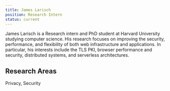 ```yaml
---
title: James Larisch
position: Research Intern
status: current
---
```

James Larisch is a Research intern and PhD student at Harvard University studying computer science. His research focuses on improving the security, performance, and flexibility of both web infrastructure and applications. In particular, his interests include the TLS PKI, browser performance and security, distributed systems, and serverless architectures.

## Research Areas 
Privacy, Security


